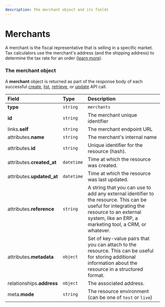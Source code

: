 ```yaml
---
description: The merchant object and its fields
---
```


# Merchants

A merchant is the fiscal representative that is selling in a specific market.
Tax calculators use the merchant's address (and the shipping address) to determine the tax rate for an order ([learn more](https://commercelayer.io/glossary/merchant/)).


### The merchant object

A **merchant** object is returned as part of the response body of each successful
[create](https://docs.commercelayer.io/api/resources/merchants/create_merchant),
[list](https://docs.commercelayer.io/api/resources/merchants/list_merchants),
[retrieve](https://docs.commercelayer.io/api/resources/merchants/retrieve_merchant),
or [update](https://docs.commercelayer.io/api/resources/merchants/update_merchant) API call.

| Field | Type | Description |
| :--- | :--- | :--- |
| **type** | `string` | `merchants` |
| **id** | `string` | The merchant unique identifier |
| links.**self** | `string` | The merchant endpoint URL |
| attributes.**name** | `string` | The merchant's internal name |
| attributes.**id** | `string` | Unique identifier for the resource (hash). |
| attributes.**created_at** | `datetime` | Time at which the resource was created. |
| attributes.**updated_at** | `datetime` | Time at which the resource was last updated. |
| attributes.**reference** | `string` | A string that you can use to add any external identifier to the resource. This can be useful for integrating the resource to an external system, like an ERP, a marketing tool, a CRM, or whatever. |
| attributes.**metadata** | `object` | Set of key-value pairs that you can attach to the resource. This can be useful for storing additional information about the resource in a structured format. |
| relationships.**address** | `object` | The associated address. |
| meta.**mode** | `string` | The resource environment \(can be one of `test` or `live`\) |
